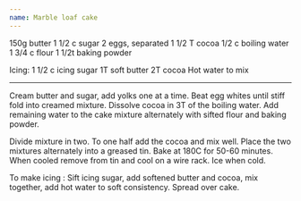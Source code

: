 ```yaml
---
name: Marble loaf cake
---
```


150g butter
1 1/2 c sugar
2 eggs, separated
1 1/2 T cocoa
1/2 c boiling water
1 3/4 c flour
1 1/2t baking powder

Icing:
1 1/2 c icing sugar
1T soft butter
2T cocoa
Hot water to mix

---

Cream butter and sugar,  add yolks one at a time.  Beat egg whites until stiff fold into creamed mixture.  Dissolve cocoa in 3T of the boiling water.  Add remaining water to the cake mixture alternately with sifted flour and baking powder.

Divide mixture in two.  To one half add the cocoa and mix well.  Place the two mixtures alternately into a greased tin.  Bake at 180C for 50-60 minutes.  When cooled remove from tin and cool on a wire rack.  Ice when cold.

To make icing : Sift icing sugar, add softened butter and cocoa, mix together, add hot water to soft consistency.  Spread over cake.

